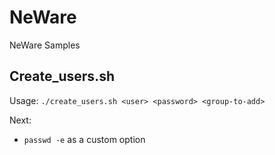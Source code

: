 # NeWare
NeWare Samples

## Create_users.sh
Usage: ```./create_users.sh <user> <password> <group-to-add>```

Next:
- ```passwd -e``` as a custom option
